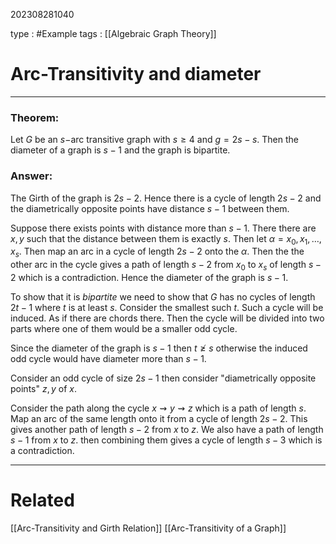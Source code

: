 202308281040

type : #Example
tags : [[Algebraic Graph Theory]]

#  Arc-Transitivity and diameter
---
### Theorem:
Let $G$ be an $s-$arc transitive graph with $s\ge 4$ and $g=2s-s$. Then the diameter of a graph is $s-1$ and the graph is bipartite.

###  Answer:
The Girth of the graph is $2s-2$. Hence there is a cycle of length $2s-2$ and the diametrically opposite points have distance $s-1$ between them.

Suppose there exists points with distance more than $s-1$. There there are $x, y$ such that the distance between them is exactly $s$. Then let $\alpha=x_{0},x_{1},\dots,x_{s}$. Then map an arc in a cycle of length $2s-2$ onto the $\alpha$. Then the the other arc in the cycle gives a path of length $s-2$ from $x_{0}$ to $x_{s}$ of length $s-2$ which is a contradiction. Hence the diameter of the graph is $s-1$.

To show that it is _bipartite_ we need to show that $G$ has no cycles of length $2t-1$ where $t$ is at least $s$. Consider the smallest such $t$. Such a cycle will be induced. As if there are chords there. Then the cycle will be divided into two parts where one of them would be a smaller odd cycle.

Since the diameter of the graph is $s-1$ then $t\not\ge s$ otherwise the induced odd cycle would have diameter more than $s-1$.

Consider an odd cycle of size $2s-1$ then consider "diametrically opposite points" $z,y$ of $x$.

Consider the path along the cycle $x\rightsquigarrow y\rightsquigarrow z$ which is a path of length $s$. Map an arc of the same length onto it from a cycle of length $2s-2$. This gives another path of length $s-2$ from $x$ to $z$. We also have a path of length $s-1$ from $x$ to $z$. then combining them gives a cycle of length $s-3$ which is a contradiction.

---
# Related
[[Arc-Transitivity and Girth Relation]]
[[Arc-Transitivity of a Graph]]

